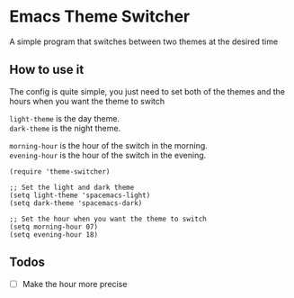 # Emacs Theme Switcher

A simple program that switches between two themes at the desired time

## How to use it

The config is quite simple, you just need to set both of the themes and the hours when you want the theme to switch  

`light-theme` is the day theme.  
`dark-theme` is the night theme.  

`morning-hour` is the hour of the switch in the morning.  
`evening-hour` is the hour of the switch in the evening.  


``` emacs-lisp
(require 'theme-switcher)

;; Set the light and dark theme
(setq light-theme 'spacemacs-light)
(setq dark-theme 'spacemacs-dark)

;; Set the hour when you want the theme to switch
(setq morning-hour 07)
(setq evening-hour 18)
```

## Todos

- [ ] Make the hour more precise
